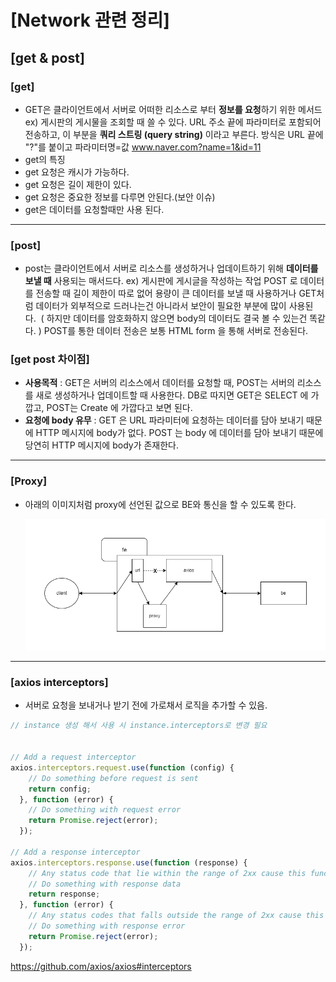 # [Network 관련 정리]

## [get & post]

### [get]

- GET은 클라이언트에서 서버로 어떠한 리소스로 부터
  **정보를 요청**하기 위한 메서드
  ex) 게시판의 게시물을 조회할 때 쓸 수 있다.
  URL 주소 끝에 파라미터로 포함되어 전송하고, 이 부분을 **쿼리 스트링 (query string)** 이라고 부른다.
  방식은 URL 끝에 "?"를 붙이고 파라미터명=값 www.naver.com?name=1&id=11
- get의 특징
- get 요청은 캐시가 가능하다.
- get 요청은 길이 제한이 있다.
- get 요청은 중요한 정보를 다루면 안된다.(보안 이슈)
- get은 데이터를 요청할때만 사용 된다.

---

### [post]

- post는 클라이언트에서 서버로 리소스를 생성하거나 업데이트하기 위해 **데이터를 보낼 때** 사용되는 매서드다.
  ex) 게시판에 게시글을 작성하는 작업
  POST 로 데이터를 전송할 때 길이 제한이 따로 없어 용량이 큰 데이터를 보낼 때 사용하거나 GET처럼 데이터가 외부적으로 드러나는건 아니라서 보안이 필요한 부분에 많이 사용된다. 
  ( 하지만 데이터를 암호화하지 않으면 body의 데이터도 결국 볼 수 있는건 똑같다. )
  POST를 통한 데이터 전송은 보통 HTML form 을 통해 서버로 전송된다.

### [get post 차이점]

- **사용목적** : GET은 서버의 리소스에서 데이터를 요청할 때, POST는 서버의 리소스를 새로 생성하거나 업데이트할 때 사용한다.
  DB로 따지면 GET은 SELECT 에 가깝고, POST는 Create 에 가깝다고 보면 된다.
- **요청에 body 유무** : GET 은 URL 파라미터에 요청하는 데이터를 담아 보내기 때문에 HTTP 메시지에 body가 없다. POST 는 body 에 데이터를 담아 보내기 때문에 당연히 HTTP 메시지에 body가 존재한다.

---

### [Proxy]

- 아래의 이미지처럼 proxy에 선언된 값으로 BE와 통신을 할 수 있도록 한다.

  ![proxy](../img/proxy정리.png)

---

### [axios interceptors]

- 서버로 요청을 보내거나 받기 전에 가로채서 로직을 추가할 수 있음.

```javascript
// instance 생성 해서 사용 시 instance.interceptors로 변경 필요


// Add a request interceptor
axios.interceptors.request.use(function (config) {
    // Do something before request is sent
    return config;
  }, function (error) {
    // Do something with request error
    return Promise.reject(error);
  });

// Add a response interceptor
axios.interceptors.response.use(function (response) {
    // Any status code that lie within the range of 2xx cause this function to trigger
    // Do something with response data
    return response;
  }, function (error) {
    // Any status codes that falls outside the range of 2xx cause this function to trigger
    // Do something with response error
    return Promise.reject(error);
  });
```
https://github.com/axios/axios#interceptors